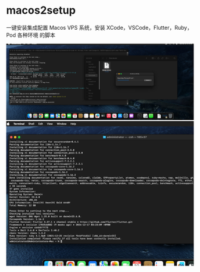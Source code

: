 # macos2setup
一键安装集成配置 Macos VPS 系统，安装 XCode，VSCode，Flutter，Ruby，Pod 各种环境 的脚本 

![](images_19_12_04.png)
![](images_19_12_28.png)
